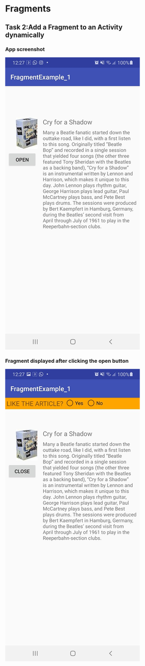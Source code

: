 # Fragments
## Task 2:Add a Fragment to an Activity dynamically
### App screenshot
![](./fragtask2ss.jpg)
### Fragment displayed after clicking the open button
![](./fragtask2ss2.jpg)

